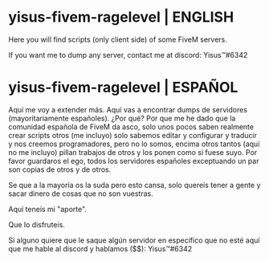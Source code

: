 # yisus-fivem-ragelevel | ENGLISH
Here you will find scripts (only client side) of some FiveM servers.

If you want me to dump any server, contact me at discord: Yisus™#6342



# yisus-fivem-ragelevel | ESPAÑOL

Aquí me voy a extender más. Aquí vas a encontrar dumps de servidores (mayoritariamente españoles).
¿Por qué? Por que me he dado que la comunidad española de FiveM da asco, solo unos pocos saben realmente crear scripts otros (me incluyo) solo sabemos editar y configurar y traducir y nos creemos programadores, pero no lo somos, encima otros tantos (aquí no me incluyo) pillan trabajos de otros y los ponen como si fuese suyo. Por favor guardaros el ego, todos los servidores españoles exceptuando un par son copias de otros y de otros.

Se que a la mayoría os la suda pero esto cansa, solo quereís tener a gente y sacar dinero de cosas que no son vuestras.

Aquí teneís mi "aporte".

Que lo disfruteís.

Si alguno quiere que le saque algún servidor en especifico que no esté aquí que me hable al discord y hablamos ($$): Yisus™#6342

